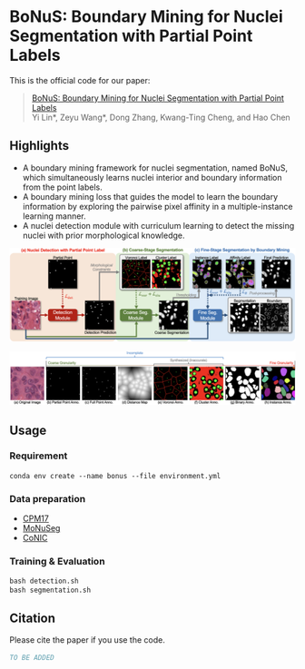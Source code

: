 # BoNuS: Boundary Mining for Nuclei Segmentation with Partial Point Labels
This is the official code for our paper:

> [BoNuS: Boundary Mining for Nuclei Segmentation with Partial Point Labels](https://mc.manuscriptcentral.com/tmi-ieee) <br>
> Yi Lin*, Zeyu Wang*, Dong Zhang, Kwang-Ting Cheng, and Hao Chen<br>

## Highlights
<!-- <p align="justify"> -->
- A boundary mining framework for nuclei segmentation, named BoNuS, which simultaneously learns nuclei interior and boundary information from the point labels.
- A boundary mining loss that guides the model to learn the boundary information by exploring the pairwise pixel affinity in a multiple-instance learning manner.
- A nuclei detection module with curriculum learning to detect the missing nuclei with prior morphological knowledge.

<p align="center">
<img src="figure/framework.png" width="800">
</p>
<p align="center">
<img src="figure/annotation.png" width="800">
</p>

## Usage
### Requirement
```
conda env create --name bonus --file environment.yml
```

### Data preparation
* [CPM17](https://drive.google.com/drive/folders/1l55cv3DuY-f7-JotDN7N5nbNnjbLWchK)
* [MoNuSeg](https://monuseg.grand-challenge.org)
* [CoNIC](https://conic-challenge.grand-challenge.org)



### Training & Evaluation
```
bash detection.sh
bash segmentation.sh
```

## Citation
Please cite the paper if you use the code.
```bibtex
TO BE ADDED
```
